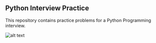 ## Python Interview Practice

This repository contains practice problems for a Python Programming interview.

![alt text](./Images/python_cheatsheet.png)